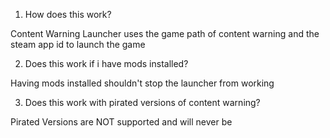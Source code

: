 1. How does this work?
 
 
 Content Warning Launcher uses the game path of content warning and the steam app id to launch the game 
 
2. Does this work if i have mods installed?
 
 Having mods installed shouldn't stop the launcher from working
 
3. Does this work with pirated versions of content warning?

 Pirated Versions are NOT supported and will never be
 
